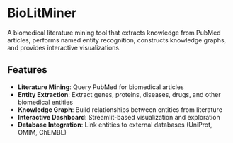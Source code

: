 # BioLitMiner

A biomedical literature mining tool that extracts knowledge from PubMed articles, performs named entity recognition, constructs knowledge graphs, and provides interactive visualizations.

## Features

- **Literature Mining**: Query PubMed for biomedical articles
- **Entity Extraction**: Extract genes, proteins, diseases, drugs, and other biomedical entities
- **Knowledge Graph**: Build relationships between entities from literature
- **Interactive Dashboard**: Streamlit-based visualization and exploration
- **Database Integration**: Link entities to external databases (UniProt, OMIM, ChEMBL)